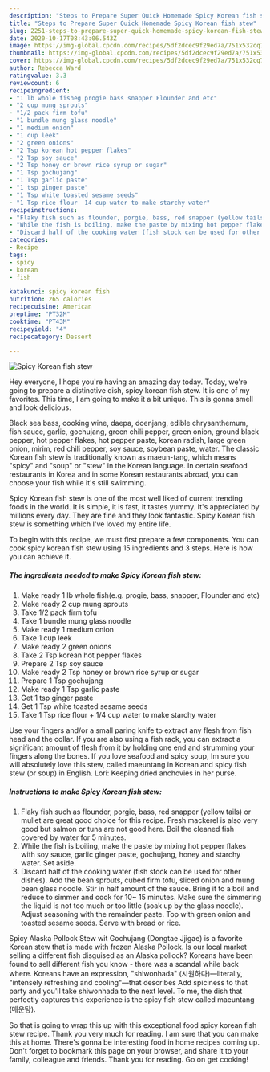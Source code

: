 ```yaml
---
description: "Steps to Prepare Super Quick Homemade Spicy Korean fish stew"
title: "Steps to Prepare Super Quick Homemade Spicy Korean fish stew"
slug: 2251-steps-to-prepare-super-quick-homemade-spicy-korean-fish-stew
date: 2020-10-17T08:43:06.543Z
image: https://img-global.cpcdn.com/recipes/5df2dcec9f29ed7a/751x532cq70/spicy-korean-fish-stew-recipe-main-photo.jpg
thumbnail: https://img-global.cpcdn.com/recipes/5df2dcec9f29ed7a/751x532cq70/spicy-korean-fish-stew-recipe-main-photo.jpg
cover: https://img-global.cpcdn.com/recipes/5df2dcec9f29ed7a/751x532cq70/spicy-korean-fish-stew-recipe-main-photo.jpg
author: Rebecca Ward
ratingvalue: 3.3
reviewcount: 6
recipeingredient:
- "1 lb whole fisheg progie bass snapper Flounder and etc"
- "2 cup mung sprouts"
- "1/2 pack firm tofu"
- "1 bundle mung glass noodle"
- "1 medium onion"
- "1 cup leek"
- "2 green onions"
- "2 Tsp korean hot pepper flakes"
- "2 Tsp soy sauce"
- "2 Tsp honey or brown rice syrup or sugar"
- "1 Tsp gochujang"
- "1 Tsp garlic paste"
- "1 tsp ginger paste"
- "1 Tsp white toasted sesame seeds"
- "1 Tsp rice flour  14 cup water to make starchy water"
recipeinstructions:
- "Flaky fish such as flounder, porgie, bass, red snapper (yellow tails) or mullet are great good choice for this recipe. Fresh mackerel is also very good but salmon or tuna are not good here. Boil the cleaned fish covered by water for 5 minutes."
- "While the fish is boiling, make the paste by mixing hot pepper flakes with soy sauce, garlic ginger paste, gochujang, honey and starchy water. Set aside."
- "Discard half of the cooking water (fish stock can be used for other dishes). Add the bean sprouts, cubed firm tofu, sliced onion and mung bean glass noodle. Stir in half amount of the sauce. Bring it to a boil and reduce to simmer and cook for 10~ 15 minutes. Make sure the simmering the liquid is not too much or too little (soak up by the glass noodle). Adjust seasoning with the remainder paste. Top with green onion and toasted sesame seeds. Serve with bread or rice."
categories:
- Recipe
tags:
- spicy
- korean
- fish

katakunci: spicy korean fish 
nutrition: 265 calories
recipecuisine: American
preptime: "PT32M"
cooktime: "PT43M"
recipeyield: "4"
recipecategory: Dessert

---
```



![Spicy Korean fish stew](https://img-global.cpcdn.com/recipes/5df2dcec9f29ed7a/751x532cq70/spicy-korean-fish-stew-recipe-main-photo.jpg)

Hey everyone, I hope you're having an amazing day today. Today, we're going to prepare a distinctive dish, spicy korean fish stew. It is one of my favorites. This time, I am going to make it a bit unique. This is gonna smell and look delicious.

Black sea bass, cooking wine, daepa, doenjang, edible chrysanthemum, fish sauce, garlic, gochujang, green chili pepper, green onion, ground black pepper, hot pepper flakes, hot pepper paste, korean radish, large green onion, mirim, red chili pepper, soy sauce, soybean paste, water. The classic Korean fish stew is traditionally known as maeun-tang, which means &#34;spicy&#34; and &#34;soup&#34; or &#34;stew&#34; in the Korean language. In certain seafood restaurants in Korea and in some Korean restaurants abroad, you can choose your fish while it&#39;s still swimming.

Spicy Korean fish stew is one of the most well liked of current trending foods in the world. It is simple, it is fast, it tastes yummy. It's appreciated by millions every day. They are fine and they look fantastic. Spicy Korean fish stew is something which I've loved my entire life.


To begin with this recipe, we must first prepare a few components. You can cook spicy korean fish stew using 15 ingredients and 3 steps. Here is how you can achieve it.

<!--inarticleads1-->

##### The ingredients needed to make Spicy Korean fish stew:

1. Make ready 1 lb whole fish(e.g. progie, bass, snapper, Flounder and etc)
1. Make ready 2 cup mung sprouts
1. Take 1/2 pack firm tofu
1. Take 1 bundle mung glass noodle
1. Make ready 1 medium onion
1. Take 1 cup leek
1. Make ready 2 green onions
1. Take 2 Tsp korean hot pepper flakes
1. Prepare 2 Tsp soy sauce
1. Make ready 2 Tsp honey or brown rice syrup or sugar
1. Prepare 1 Tsp gochujang
1. Make ready 1 Tsp garlic paste
1. Get 1 tsp ginger paste
1. Get 1 Tsp white toasted sesame seeds
1. Take 1 Tsp rice flour + 1/4 cup water to make starchy water


Use your fingers and/or a small paring knife to extract any flesh from fish head and the collar. If you are also using a fish rack, you can extract a significant amount of flesh from it by holding one end and strumming your fingers along the bones. If you love seafood and spicy soup, Im sure you will absolutely love this stew, called maeuntang in Korean and spicy fish stew (or soup) in English. Lori: Keeping dried anchovies in her purse. 

<!--inarticleads2-->

##### Instructions to make Spicy Korean fish stew:

1. Flaky fish such as flounder, porgie, bass, red snapper (yellow tails) or mullet are great good choice for this recipe. Fresh mackerel is also very good but salmon or tuna are not good here. Boil the cleaned fish covered by water for 5 minutes.
1. While the fish is boiling, make the paste by mixing hot pepper flakes with soy sauce, garlic ginger paste, gochujang, honey and starchy water. Set aside.
1. Discard half of the cooking water (fish stock can be used for other dishes). Add the bean sprouts, cubed firm tofu, sliced onion and mung bean glass noodle. Stir in half amount of the sauce. Bring it to a boil and reduce to simmer and cook for 10~ 15 minutes. Make sure the simmering the liquid is not too much or too little (soak up by the glass noodle). Adjust seasoning with the remainder paste. Top with green onion and toasted sesame seeds. Serve with bread or rice.


Spicy Alaska Pollock Stew wit Gochujang (Dongtae Jjigae) is a favorite Korean stew that is made with frozen Alaska Pollock. Is our local market selling a different fish disguised as an Alaska pollock? Koreans have been found to sell different fish you know - there was a scandal while back where. Koreans have an expression, &#34;shiwonhada&#34; (시원하다)—literally, &#34;intensely refreshing and cooling&#34;—that describes Add spiciness to that party and you&#39;ll take shiwonhada to the next level. To me, the dish that perfectly captures this experience is the spicy fish stew called maeuntang (매운탕). 

So that is going to wrap this up with this exceptional food spicy korean fish stew recipe. Thank you very much for reading. I am sure that you can make this at home. There's gonna be interesting food in home recipes coming up. Don't forget to bookmark this page on your browser, and share it to your family, colleague and friends. Thank you for reading. Go on get cooking!
